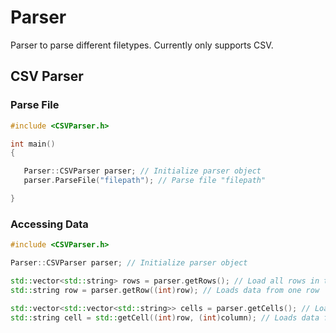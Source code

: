 # Parser
Parser to parse different filetypes. Currently only supports CSV.

## CSV Parser

### Parse File
```C++
#include <CSVParser.h>

int main() 
{

   Parser::CSVParser parser; // Initialize parser object
   parser.ParseFile("filepath"); // Parse file "filepath"

}
```

### Accessing Data

```C++
#include <CSVParser.h>

Parser::CSVParser parser; // Initialize parser object

std::vector<std::string> rows = parser.getRows(); // Load all rows in the CSV File 
std::string row = parser.getRow((int)row); // Loads data from one row

std::vector<std::vector<std::string>> cells = parser.getCells(); // Loads all cells
std::string cell = std::getCell((int)row, (int)column); // Loads data from one cell
```
